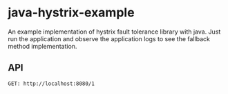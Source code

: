 # java-hystrix-example

An example implementation of hystrix fault tolerance library with java. Just run the application and observe the application logs to see the fallback method implementation.

## API

```
GET: http://localhost:8080/1
```
